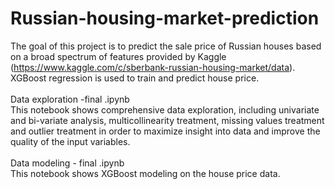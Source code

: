 # Russian-housing-market-prediction
The goal of this project is to predict the sale price of Russian houses based on a broad spectrum of features provided by Kaggle (https://www.kaggle.com/c/sberbank-russian-housing-market/data). XGBoost regression is used to train and predict house price. <br /> 
<br /> 
Data exploration -final .ipynb <br /> 
This notebook shows comprehensive data exploration, including univariate and bi-variate analysis, multicollinearity treatment, missing values treatment and outlier treatment in order to maximize insight into data and improve the quality of the input variables.<br /> 
<br /> 
Data modeling - final .ipynb <br /> 
This notebook shows XGBoost modeling on the house price data. 
